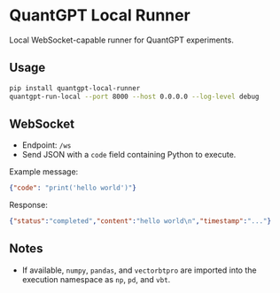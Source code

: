 QuantGPT Local Runner
=====================

Local WebSocket-capable runner for QuantGPT experiments.

Usage
-----

```bash
pip install quantgpt-local-runner
quantgpt-run-local --port 8000 --host 0.0.0.0 --log-level debug
```

WebSocket
---------

- Endpoint: `/ws`
- Send JSON with a `code` field containing Python to execute.

Example message:

```json
{"code": "print('hello world')"}
```

Response:

```json
{"status":"completed","content":"hello world\n","timestamp":"..."}
```

Notes
-----

- If available, `numpy`, `pandas`, and `vectorbtpro` are imported into the execution namespace as `np`, `pd`, and `vbt`.

